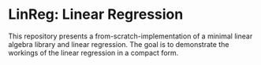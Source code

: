 # LinReg: Linear Regression

This repository presents a from-scratch-implementation of a minimal linear algebra library and linear regression.
The goal is to demonstrate the workings of the linear regression in a compact form.
